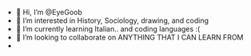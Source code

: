 - 👋 Hi, I’m @EyeGoob
- 👀 I’m interested in History, Sociology, drawing, and coding
- 🌱 I’m currently learning Italian.. and coding languages :( 
- 💞️ I’m looking to collaborate on ANYTHING THAT I CAN LEARN FROM
-

<!---
EyeGoob/EyeGoob is a ✨ special ✨ repository because its `README.md` (this file) appears on your GitHub profile.
You can click the Preview link to take a look at your changes.
--->


